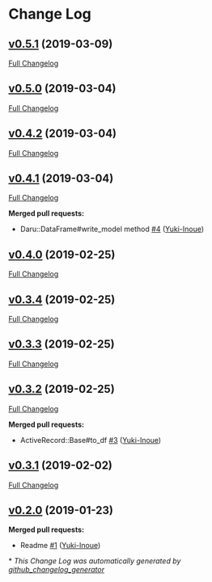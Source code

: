 # Change Log

## [v0.5.1](https://github.com/Yuki-Inoue/jupyter_on_rails/tree/v0.5.1) (2019-03-09)
[Full Changelog](https://github.com/Yuki-Inoue/jupyter_on_rails/compare/v0.5.0...v0.5.1)

## [v0.5.0](https://github.com/Yuki-Inoue/jupyter_on_rails/tree/v0.5.0) (2019-03-04)
[Full Changelog](https://github.com/Yuki-Inoue/jupyter_on_rails/compare/v0.4.2...v0.5.0)

## [v0.4.2](https://github.com/Yuki-Inoue/jupyter_on_rails/tree/v0.4.2) (2019-03-04)
[Full Changelog](https://github.com/Yuki-Inoue/jupyter_on_rails/compare/v0.4.1...v0.4.2)

## [v0.4.1](https://github.com/Yuki-Inoue/jupyter_on_rails/tree/v0.4.1) (2019-03-04)
[Full Changelog](https://github.com/Yuki-Inoue/jupyter_on_rails/compare/v0.4.0...v0.4.1)

**Merged pull requests:**

- Daru::DataFrame\#write\_model method [\#4](https://github.com/Yuki-Inoue/jupyter_on_rails/pull/4) ([Yuki-Inoue](https://github.com/Yuki-Inoue))

## [v0.4.0](https://github.com/Yuki-Inoue/jupyter_on_rails/tree/v0.4.0) (2019-02-25)
[Full Changelog](https://github.com/Yuki-Inoue/jupyter_on_rails/compare/v0.3.4...v0.4.0)

## [v0.3.4](https://github.com/Yuki-Inoue/jupyter_on_rails/tree/v0.3.4) (2019-02-25)
[Full Changelog](https://github.com/Yuki-Inoue/jupyter_on_rails/compare/v0.3.3...v0.3.4)

## [v0.3.3](https://github.com/Yuki-Inoue/jupyter_on_rails/tree/v0.3.3) (2019-02-25)
[Full Changelog](https://github.com/Yuki-Inoue/jupyter_on_rails/compare/v0.3.2...v0.3.3)

## [v0.3.2](https://github.com/Yuki-Inoue/jupyter_on_rails/tree/v0.3.2) (2019-02-25)
[Full Changelog](https://github.com/Yuki-Inoue/jupyter_on_rails/compare/v0.3.1...v0.3.2)

**Merged pull requests:**

- ActiveRecord::Base\#to\_df [\#3](https://github.com/Yuki-Inoue/jupyter_on_rails/pull/3) ([Yuki-Inoue](https://github.com/Yuki-Inoue))

## [v0.3.1](https://github.com/Yuki-Inoue/jupyter_on_rails/tree/v0.3.1) (2019-02-02)
[Full Changelog](https://github.com/Yuki-Inoue/jupyter_on_rails/compare/v0.2.0...v0.3.1)

## [v0.2.0](https://github.com/Yuki-Inoue/jupyter_on_rails/tree/v0.2.0) (2019-01-23)
**Merged pull requests:**

- Readme [\#1](https://github.com/Yuki-Inoue/jupyter_on_rails/pull/1) ([Yuki-Inoue](https://github.com/Yuki-Inoue))



\* *This Change Log was automatically generated by [github_changelog_generator](https://github.com/skywinder/Github-Changelog-Generator)*